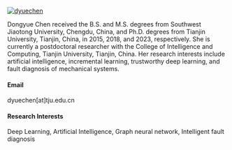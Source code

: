 [![dyuechen](https://img.shields.io/badge/dyuechen-github-blue?logo=github)](https://github.com/dyuechen)

Dongyue Chen received the B.S. and M.S. degrees from Southwest Jiaotong University, Chengdu, China, and Ph.D. degrees from Tianjin University, Tianjin, China, in 2015, 2018, and 2023, respectively. She is currently a postdoctoral researcher with the College of Intelligence and Computing, Tianjin University, Tianjin, China. Her research interests include artificial intelligence, incremental learning, trustworthy deep learning, and fault diagnosis of mechanical systems.


#### Email
dyuechen[at]tju.edu.cn

#### Research Interests
Deep Learning, Artificial Intelligence, Graph neural network, Intelligent fault diagnosis

